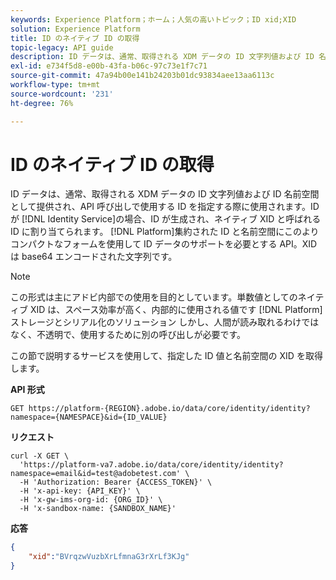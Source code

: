 ```yaml
---
keywords: Experience Platform；ホーム；人気の高いトピック；ID xid;XID
solution: Experience Platform
title: ID のネイティブ ID の取得
topic-legacy: API guide
description: ID データは、通常、取得される XDM データの ID 文字列値および ID 名前空間として提供され、API 呼び出しで使用する ID を指定する際に使用されます。ID が ID サービスで保持されると、ID が生成され、ネイティブ XID と呼ばれる ID に割り当てられます。集約された ID と名前空間にこのよりコンパクトなフォームを使用して ID データのサポートを必要とする Platform API。XID は base64 エンコードされた文字列です。
exl-id: e734f5d8-e00b-43fa-b06c-97c73e1f7c71
source-git-commit: 47a94b00e141b24203b01dc93834aee13aa6113c
workflow-type: tm+mt
source-wordcount: '231'
ht-degree: 76%

---
```


# ID のネイティブ ID の取得

ID データは、通常、取得される XDM データの ID 文字列値および ID 名前空間として提供され、API 呼び出しで使用する ID を指定する際に使用されます。ID が [!DNL Identity Service]の場合、ID が生成され、ネイティブ XID と呼ばれる ID に割り当てられます。 [!DNL Platform]集約された ID と名前空間にこのよりコンパクトなフォームを使用して ID データのサポートを必要とする API。XID は base64 エンコードされた文字列です。

>[!NOTE]
>
> この形式は主にアドビ内部での使用を目的としています。単数値としてのネイティブ XID は、スペース効率が高く、内部的に使用される値です [!DNL Platform] ストレージとシリアル化のソリューション しかし、人間が読み取れるわけではなく、不透明で、使用するために別の呼び出しが必要です。

この節で説明するサービスを使用して、指定した ID 値と名前空間の XID を取得します。

**API 形式**

```http
GET https://platform-{REGION}.adobe.io/data/core/identity/identity?namespace={NAMESPACE}&id={ID_VALUE}
```

**リクエスト**

```shell
curl -X GET \
  'https://platform-va7.adobe.io/data/core/identity/identity?namespace=email&id=test@adobetest.com' \
  -H 'Authorization: Bearer {ACCESS_TOKEN}' \
  -H 'x-api-key: {API_KEY}' \
  -H 'x-gw-ims-org-id: {ORG_ID}' \
  -H 'x-sandbox-name: {SANDBOX_NAME}'
```

**応答** 

```json
{
    "xid":"BVrqzwVuzbXrLfmnaG3rXrLf3KJg"
}
```

